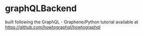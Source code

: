 # graphQLBackend
built following the GraphQL - Graphene/Python tutorial available at https://github.com/howtographql/howtographql
